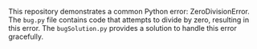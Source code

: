 This repository demonstrates a common Python error: ZeroDivisionError. The `bug.py` file contains code that attempts to divide by zero, resulting in this error. The `bugSolution.py` provides a solution to handle this error gracefully.